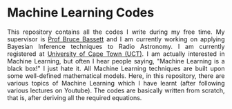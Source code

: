 <h1>Machine Learning Codes</h1>

<section>
	<p align="justify">This repository contains all the codes I write during my free time. My supervisor is <a href="https://cosmoaims.wordpress.com/2010/01/01/bruce-bassett/">Prof Bruce Bassett</a> and I am currently working on applying Bayesian Inference techniques to Radio Astronomy. I am currently registered at <a href="http://www.uct.ac.za/">University of Cape Town (UCT)</a>. I am actually interested in Machine Learning, but often I hear people saying, "Machine Learning is a black box!" I just hate it. All Machine Learning techniques are built upon some well-defined mathematical models. Here, in this repository, there are various topics of Machine Learning which I have learnt (after following various lectures on Youtube). The codes are basically written from scratch, that is, after deriving all the required equations.</p>





<!--
This is a comment

* * * *

## Link to File and Webpage

Link to another file in GitHub itself: [myFileName](Thesis/simple_ref.md)

Link to arXiv for example: [arXiv](http://arxiv.org/)

* * * *

## Font Format

_This creates italic text_

__Whereas this creates bold texts__

* * * *
-->






